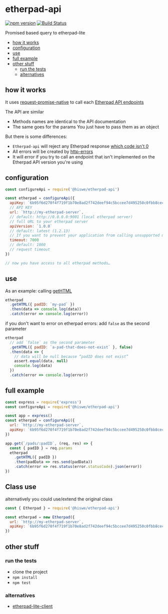 # etherpad-api

[![npm version](https://badge.fury.io/js/%40hiswe%2Fetherpad-api.svg)](https://badge.fury.io/js/%40hiswe%2Fetherpad-api) [![Build Status](https://travis-ci.org/Hiswe/etherpad-api.svg?branch=master)](https://travis-ci.org/Hiswe/etherpad-api)

Promised based query to etherpad-lite

<!-- START doctoc generated TOC please keep comment here to allow auto update -->
<!-- DON'T EDIT THIS SECTION, INSTEAD RE-RUN doctoc TO UPDATE -->

- [how it works](#how-it-works)
- [configuration](#configuration)
- [use](#use)
- [full example](#full-example)
- [other stuff](#other-stuff)
  - [run the tests](#run-the-tests)
  - [alternatives](#alternatives)

<!-- END doctoc generated TOC please keep comment here to allow auto update -->

## how it works

It uses [request-promise-native](https://www.npmjs.com/package/request-promise-native) to call each [Etherpad API endpoints](http://etherpad.org/doc/v1.7.0/#index_usage)

The API are similar

- Methods names are identical to the API documentation
- The same goes for the params
  You just have to pass them as an object

But there is some differences:

- `Etherpad-api` will reject any Etherpad response [which code isn't 0](http://etherpad.org/doc/v1.7.0/#index_response_format)
- All errors will be created by [http-errors](https://www.npmjs.com/package/http-errors)
- It will error if you try to call an endpoint that isn't implemented on the Etherpad API version you're using

## configuration

```js
const configureApi = require('@hiswe/etherpad-api')

const etherpad = configureApi({
  apiKey: `6b95f6d270f4f719f1b70e8ad2f742deef94c5bccee7d495250c0fbb8cecefc7`,
  // API KEY
  url: `http://my-etherpad-server`,
  // default: http://0.0.0.0:9001 (local etherpad server)
  // full URL to your etherpad server
  apiVersion: `1.0.0`
  // default: latest (1.2.13)
  // If you want to prevent your application from calling unsupported methods
  timeout: 7000
  // default: 1000
  // request timeout
})

// now you have access to all etherpad methods…
```

## use

As an example: calling [getHTML](http://etherpad.org/doc/v1.7.0/#index_gethtml_padid_rev)

```js
etherpad
  .getHTML({ padID: `my-pad` })
  .then(data => console.log(data))
  .catch(error => console.log(error))
```

if you don't want to error on etherpad errors:
add `false` as the second parameter

```js
etherpad
  // add `false` as the second parameter
  .getHTML({ padID: `a-pad-that-does-not-exist` }, false)
  .then(data => {
    // data will be null because “padID does not exist”
    assert.equal(data, null)
    console.log(data)
  })
  .catch(error => console.log(error))
```

## full example

```js
const express = require('express')
const configureApi = require('@hiswe/etherpad-api')

const app = express()
const etherpad = configureApi({
  url: `http://my-etherpad-server`,
  apiKey: `6b95f6d270f4f719f1b70e8ad2f742deef94c5bccee7d495250c0fbb8cecefc7`,
})

app.get(`/pads/:padID`, (req, res) => {
  const { padID } = req.params
  etherpad
    .getHTML({ padID })
    .then(padData => res.send(padData))
    .catch(error => res.status(error.statusCode).json(error))
})
```

## Class use

alternatively you could use/extend the original class

```js
const { Etherpad } = require('@hiswe/etherpad-api')

const etherpad = new Etherpad({
  url: `http://my-etherpad-server`,
  apiKey: `6b95f6d270f4f719f1b70e8ad2f742deef94c5bccee7d495250c0fbb8cecefc7`,
})
```

## other stuff

### run the tests

- clone the project
- `npm install`
- `npm test`

### alternatives

- [etherpad-lite-client](https://www.npmjs.com/package/etherpad-lite-client)
